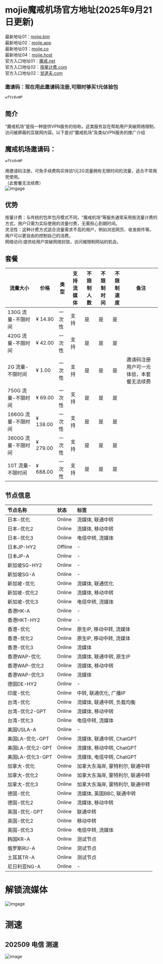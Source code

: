 # mojie魔戒机场官方地址(2025年9月21日更新)
最新地址01：[mojie.kim](https://mojie.kim/register?aff=wfVs0vWP)  
最新地址02：[mojie.app](https://mojie.app/#/register?code=wfVs0vWP)  
最新地址03：[mojie.co](https://mojie.co/#/register?code=wfVs0vWP)  
最新地址04：[mojie.host](https://mojie.host/#/register?code=wfVs0vWP)  
官方入口地址01：[魔戒.net](https://魔戒.net/#/register?code=wfVs0vWP)  
官方入口地址02：[按量计费.com](https://按量计费.com/#/register?code=wfVs0vWP)  
官方入口地址02：[甘道夫.com](https://甘道夫.com/#/register?code=wfVs0vWP)  
### 邀请码：现在用此邀请码注册,可限时够买1元体验包   
```bash
wfVs0vWP 
```
## 简介
“魔戒机场”是指一种提供VPN服务的俗称，这类服务旨在帮助用户突破网络限制，访问被屏蔽的互联网内容。以下是对“魔戒机场”及类似VPN服务的推广介绍
## 魔戒机场邀请码：
```bash
wfVs0vWP 
``` 
用邀请码注册，可免手续费购买体验1元2G流量拥有无限时间的流量，适合不常用党使用。  
（此套餐无法续费）  
![imgage](https://github.com/jdnei/mojie/blob/main/img/QQ20250921-185809.png)  
## 优势
按量计费：与传统的包年包月模式不同，“魔戒机场”等服务通常采用按流量计费的方式，用户只需为实际使用的流量付费，无需担心到期时间。  
灵活性：这种计费方式适合流量需求不高的用户，例如浏览网页、收发邮件等。  
用户可以更自由的控制自己的消费。  
网络访问:提供给用户突破网络封锁，访问被限制网站的机会。  
## 套餐
| 流量大小        | 价格   | 类型   | 支持流媒体 | 不限制人数 | 不限制时间 | 不限制速度 | 备注         |
|-----------------|--------|--------|------------|------------|------------|------------|--------------|
| 130G 流量-不限时间 | ¥ 14.90 | 一次性 | 支持       | 是         | 是         | 是         |              |
| 420G 流量-不限时间 | ¥ 42.00 | 一次性 | 支持       | 是         | 是         | 是         |              |
| 2G 流量-不限时间  | ¥ 1.00  | 一次性 | 支持       | 是         | 是         | 是         | 邀请码注册用户可一元体验，本套餐无法续费 |
| 750G 流量-不限时间 | ¥ 69.00 | 一次性 | 支持       | 是         | 是         | 是         |              |
| 1660G 流量-不限时间| ¥ 138.00| 一次性 | 支持       | 是         | 是         | 是         |              |
| 3600G 流量-不限时间| ¥ 279.00| 一次性 | 支持       | 是         | 是         | 是         |              |
| 10T 流量-不限时间 | ¥ 688.00| 一次性 | 支持       | 是         | 是         | 是         |              |
## 节点信息
| 节点名称 | 状态 | 标签 |
| :--- | :--- | :--- |
| 日本-优化 | Online | 流媒体, 联通中转 |
| 日本-优化2 | Online | 流媒体, 移动中转 |
| 日本-优化3 | Online | 电信中转, 流媒体 |
| 日本JP-HY2 | Offline | - |
| 日本JP-A | Online | - |
| 新加坡SG-HY2 | Online | - |
| 新加坡SG-A | Online | - |
| 新加坡-优化 | Online | 流媒体, 联通优化 |
| 新加坡-优化2 | Online | 流媒体, 移动中转 |
| 新加坡-优化3 | Online | 电信中转, 流媒体 |
| 香港HK-A | Online | - |
| 香港HKT-HY2 | Online | - |
| 香港-优化 | Online | 原生IP, 移动中转, 流媒体 |
| 香港-优化2 | Online | 原生IP, 移动中转, 流媒体 |
| 香港-优化3 | Online | 流媒体 |
| 香港WAP-优化 | Online | 流媒体, 联通中转, 原生IP |
| 香港WAP-优化2 | Online | 流媒体, 移动中转 |
| 香港WAP-优化3 | Online | 流媒体 |
| 德国DE-HY2 | Online | - |
| 印度-优化 | Online | 中转, 联通优化, 广播IP |
| 台湾-优化 | Online | 流媒体, 联通中转, 负载均衡 |
| 台湾-优化2-GPT | Online | 流媒体, 移动中转 |
| 台湾-优化3 | Online | 电信中转, 流媒体 |
| 美国USLA-A | Online | - |
| 美国LA-优化-GPT | Online | 流媒体, 联通中转, ChatGPT |
| 美国LA-优化2-GPT | Online | 流媒体, 移动中转, ChatGPT |
| 美国LA-优化3-GPT | Online | 流媒体, 电信中转, ChatGPT |
| 加拿大-优化 | Online | 加拿大东海岸, 蒙特利尔, 联通中转 |
| 加拿大-优化2 | Online | 加拿大东海岸, 蒙特利尔, 联通中转 |
| 加拿大-优化3 | Online | 加拿大东海岸, 蒙特利尔, 联通中转 |
| 德国-优化 | Online | 流媒体, 英国BBC, 联通中转 |
| 德国-优化2 | Online | 流媒体, 移动中转 |
| 英国-优化-GPT | Online | 联通中转 |
| 英国-优化2 | Online | 移动中转 |
| 英国-优化3 | Online | 电信中转, 流媒体 |
| 韩国KR-A | Online | 测试节点 |
| 俄罗斯RU-A | Online | 测试节点 |
| 土耳其TR-A | Online | 测试节点 |
| 尼日利亚NG-A | Online | - |
# 解锁流媒体
![imgage](https://github.com/jdnei/mojie/blob/main/img/MiaoKo-%20.%20.top-3329-test.png?raw=true)
# 测速
## 202509 电信 测速
![image](https://github.com/jdnei/mojie/blob/main/img/photo_2025-09-19_10-13-14.jpg)
